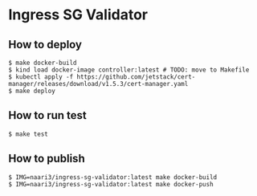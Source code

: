 # Ingress SG Validator

## How to deploy

```
$ make docker-build
$ kind load docker-image controller:latest # TODO: move to Makefile
$ kubectl apply -f https://github.com/jetstack/cert-manager/releases/download/v1.5.3/cert-manager.yaml
$ make deploy
```

## How to run test

```
$ make test
```

## How to publish

```
$ IMG=naari3/ingress-sg-validator:latest make docker-build
$ IMG=naari3/ingress-sg-validator:latest make docker-push
```